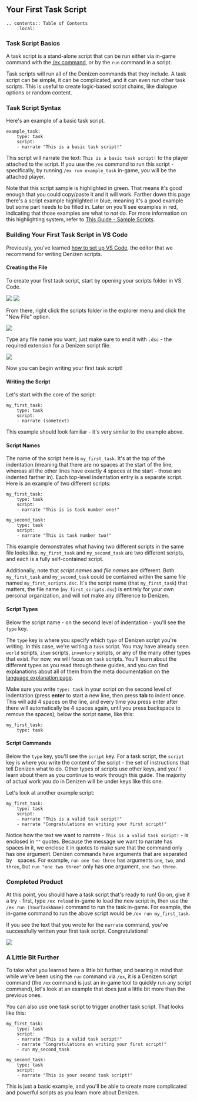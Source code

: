 Your First Task Script
----------------------

```eval_rst
.. contents:: Table of Contents
    :local:
```

### Task Script Basics

A task script is a stand-alone script that can be run either via in-game command with the [/ex command](/guides/first-steps/ex-command), or by the `run` command in a script.

Task scripts will run all of the Denizen commands that they include. A task script can be simple, it can be complicated, and it can even run other task scripts. This is useful to create logic-based script chains, like dialogue options or random content.

### Task Script Syntax

Here's an example of a basic task script.

```dscript_green
example_task:
    type: task
    script:
    - narrate "This is a basic task script!"
```

This script will narrate the text: `This is a basic task script!` to the player attached to the script. If you use the `/ex` command to run this script - specifically, by running `/ex run example_task` in-game, *you* will be the attached player.

Note that this script sample is highlighted in green. That means it's good enough that you could copy/paste it and it will work. Farther down this page there's a script example highlighted in blue, meaning it's a good example but some part needs to be filled in. Later on you'll see examples in red, indicating that those examples are what to *not* do. For more information on this highlighting system, refer to [This Guide - Sample Scripts](/guides/this-guide/sample-scripts).

### Building Your First Task Script in VS Code

Previously, you've learned [how to set up VS Code](/guides/first-steps/script-editor), the editor that we recommend for writing Denizen scripts.

#### Creating the File

To create your first task script, start by opening your scripts folder in VS Code.

![](images/fileopenfolder.png)
![](images/fileopenscriptsfolder.png)

From there, right click the scripts folder in the explorer menu and click the "New File" option.

![](images/rightclicknewfile.png)

Type any file name you want, just make sure to end it with `.dsc` - the required extension for a Denizen script file.

![](images/typefilenametest.png)

Now you can begin writing your first task script!

#### Writing the Script

Let's start with the core of the script:

```dscript_blue
my_first_task:
    type: task
    script:
    - narrate (sometext)
```

This example should look familiar - it's very similar to the example above.

#### Script Names

The name of the script here is `my_first_task`. It's at the top of the indentation <span class="parens">(meaning that there are no spaces at the start of the line, whereas all the other lines have exactly 4 spaces at the start - those are indented farther in)</span>. Each top-level indentation entry is a separate script. Here is an example of two different scripts:

```dscript_green
my_first_task:
    type: task
    script:
    - narrate "This is is task number one!"

my_second_task:
    type: task
    script:
    - narrate "This is task number two!"
```

This example demonstrates what having two different scripts in the same file looks like. `my_first_task` and `my_second_task` are two different scripts, and each is a fully self-contained script.

Additionally, note that *script names* and *file names* are different. Both `my_first_task` and `my_second_task` could be contained within the same file named `my_first_scripts.dsc`. It's the script name <span class="parens">(that `my_first_task`)</span> that matters, the file name <span class="parens">(`my_first_scripts.dsc`)</span> is entirely for your own personal organization, and will not make any difference to Denizen.

#### Script Types

Below the script name - on the second level of indentation - you'll see the `type` key.

The `type` key is where you specify which `type` of Denizen script you're writing. In this case, we're writing a `task` script. You may have already seen `world` scripts, `item` scripts, `inventory` scripts, or any of the many other types that exist. For now, we will focus on `task` scripts. You'll learn about the different types as you read through these guides, and you can find explanations about all of them from the meta documentation on the [language explanation page](https://one.denizenscript.com/denizen/lngs/container).

Make sure you write `type: task` in your script on the second level of indentation <span class="parens">(press **enter** to start a new line, then press **tab** to indent once. This will add 4 spaces on the line, and every time you press enter after there will automatically be 4 spaces again, until you press backspace to remove the spaces)</span>, below the script name, like this:

```dscript_blue
my_first_task:
    type: task
```

#### Script Commands

Below the `type` key, you'll see the `script` key. For a task script, the `script` key is where you write the content of the script - the set of instructions that tell Denizen what to do. Other types of scripts use other keys, and you'll learn about them as you continue to work through this guide. The majority of actual work you do in Denizen will be under keys like this one.

Let's look at another example script:

```dscript_green
my_first_task:
    type: task
    script:
    - narrate "This is a valid task script!"
    - narrate "Congratulations on writing your first script!"
```

Notice how the text we want to narrate - `This is a valid task script!` - is enclosed in `""` quotes. Because the message we want to narrate has ` ` spaces in it, we enclose it in quotes to make sure that the command only has one argument. Denizen commands have arguments that are separated by ` ` spaces. For example, `run one two three` has arguments `one`, `two`, and `three`, but `run "one two three"` only has one argument, `one two three`.

### Completed Product

At this point, you should have a task script that's ready to run! Go on, give it a try - first, type `/ex reload` in-game to load the new script in, then use the `/ex run (YourTaskName)` command to run the task in-game. For example, the in-game command to run the above script would be `/ex run my_first_task`.

If you see the text that you wrote for the `narrate` command, you've successfully written your first task script. Congratulations!

![](images/runfirsttaskscript.png)

### A Little Bit Further

To take what you learned here a little bit further, and bearing in mind that while we've been using the `run` command via `/ex`, it is a Denizen script command <span class="parens">(the `/ex` command is just an in-game tool to quickly run any script command)</span>, let's look at an example that does just a little bit more than the previous ones.

You can also use one task script to trigger another task script. That looks like this:

```dscript_green
my_first_task:
    type: task
    script:
    - narrate "This is a valid task script!"
    - narrate "Congratulations on writing your first script!"
    - run my_second_task

my_second_task:
    type: task
    script:
    - narrate "This is your second task script!"
```

This is just a basic example, and you'll be able to create more complicated and powerful scripts as you learn more about Denizen.
